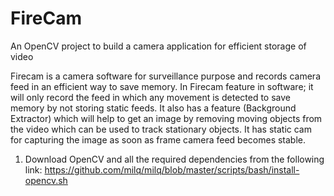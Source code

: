 # FireCam
An OpenCV project to build a camera application for efficient storage of video

Firecam is a camera software for surveillance purpose and records camera feed in an
efficient way to save memory. In Firecam feature in software; it will only record the
feed in which any movement is detected to save memory by not storing static feeds. It
also has a feature (Background Extractor) which will help to get an image by
removing moving objects from the video which can be used to track stationary
objects. It has static cam for capturing the image as soon as frame camera feed
becomes stable. 

1. Download OpenCV and all the required dependencies from the following link: https://github.com/milq/milq/blob/master/scripts/bash/install-opencv.sh


